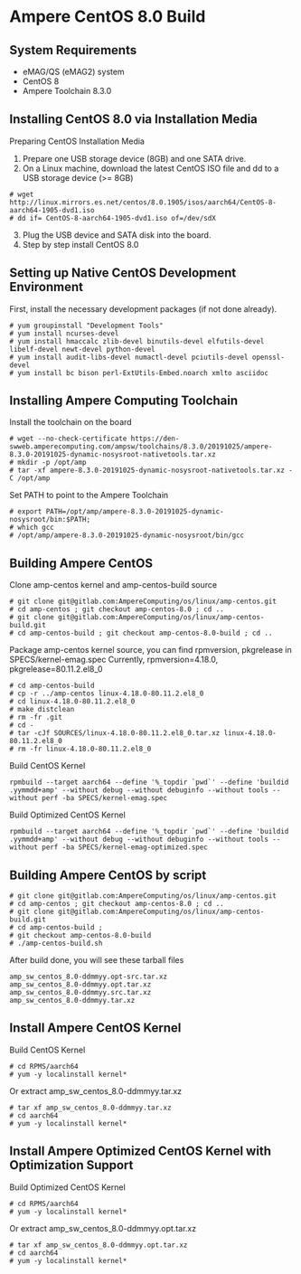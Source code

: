 Ampere CentOS 8.0 Build
===============

System Requirements
------------

- eMAG/QS (eMAG2) system
- CentOS 8 
- Ampere Toolchain 8.3.0


Installing CentOS 8.0 via Installation Media 
------------

Preparing CentOS Installation Media
1. Prepare one USB storage device (8GB) and one SATA drive.
2. On a Linux machine, download the latest CentOS ISO file and dd to a USB storage device (>= 8GB)
```
# wget http://linux.mirrors.es.net/centos/8.0.1905/isos/aarch64/CentOS-8-aarch64-1905-dvd1.iso
# dd if= CentOS-8-aarch64-1905-dvd1.iso of=/dev/sdX
```
3. Plug the USB device and SATA disk into the board. 
4. Step by step install CentOS 8.0

Setting up Native CentOS Development Environment
------------

First, install the necessary development packages (if not done already).
```
# yum groupinstall "Development Tools"
# yum install ncurses-devel
# yum install hmaccalc zlib-devel binutils-devel elfutils-devel libelf-devel newt-devel python-devel
# yum install audit-libs-devel numactl-devel pciutils-devel openssl-devel
# yum install bc bison perl-ExtUtils-Embed.noarch xmlto asciidoc
```

Installing Ampere Computing Toolchain
------------

Install the toolchain on the board
```
# wget --no-check-certificate https://den-swweb.amperecomputing.com/ampsw/toolchains/8.3.0/20191025/ampere-8.3.0-20191025-dynamic-nosysroot-nativetools.tar.xz
# mkdir -p /opt/amp
# tar -xf ampere-8.3.0-20191025-dynamic-nosysroot-nativetools.tar.xz -C /opt/amp
```
Set PATH to point to the Ampere Toolchain
```
# export PATH=/opt/amp/ampere-8.3.0-20191025-dynamic-nosysroot/bin:$PATH;
# which gcc
# /opt/amp/ampere-8.3.0-20191025-dynamic-nosysroot/bin/gcc
```

Building Ampere CentOS
------------

Clone amp-centos kernel and amp-centos-build source
```
# git clone git@gitlab.com:AmpereComputing/os/linux/amp-centos.git
# cd amp-centos ; git checkout amp-centos-8.0 ; cd ..
# git clone git@gitlab.com:AmpereComputing/os/linux/amp-centos-build.git
# cd amp-centos-build ; git checkout amp-centos-8.0-build ; cd ..
```
Package amp-centos kernel source, you can find rpmversion, pkgrelease in SPECS/kernel-emag.spec
Currently,  rpmversion=4.18.0, pkgrelease=80.11.2.el8_0
```
# cd amp-centos-build
# cp -r ../amp-centos linux-4.18.0-80.11.2.el8_0
# cd linux-4.18.0-80.11.2.el8_0
# make distclean
# rm -fr .git
# cd -
# tar -cJf SOURCES/linux-4.18.0-80.11.2.el8_0.tar.xz linux-4.18.0-80.11.2.el8_0
# rm -fr linux-4.18.0-80.11.2.el8_0 
```
Build CentOS Kernel
```
rpmbuild --target aarch64 --define '%_topdir `pwd`' --define 'buildid .yymmdd+amp' --without debug --without debuginfo --without tools --without perf -ba SPECS/kernel-emag.spec
```
Build Optimized CentOS Kernel
```
rpmbuild --target aarch64 --define '%_topdir `pwd`' --define 'buildid .yymmdd+amp' --without debug --without debuginfo --without tools --without perf -ba SPECS/kernel-emag-optimized.spec
```

Building Ampere CentOS by script
------------

```
# git clone git@gitlab.com:AmpereComputing/os/linux/amp-centos.git
# cd amp-centos ; git checkout amp-centos-8.0 ; cd ..
# git clone git@gitlab.com:AmpereComputing/os/linux/amp-centos-build.git
# cd amp-centos-build ; 
# git checkout amp-centos-8.0-build
# ./amp-centos-build.sh
```
After build done, you will see these tarball files
```
amp_sw_centos_8.0-ddmmyy.opt-src.tar.xz
amp_sw_centos_8.0-ddmmyy.opt.tar.xz
amp_sw_centos_8.0-ddmmyy.src.tar.xz
amp_sw_centos_8.0-ddmmyy.tar.xz
```

Install Ampere CentOS Kernel
------------

Build CentOS Kernel
```
# cd RPMS/aarch64
# yum -y localinstall kernel*
```

Or extract amp_sw_centos_8.0-ddmmyy.tar.xz
```
# tar xf amp_sw_centos_8.0-ddmmyy.tar.xz
# cd aarch64
# yum -y localinstall kernel*
```

Install Ampere Optimized CentOS Kernel with Optimization Support
------------

Build Optimized CentOS Kernel
```
# cd RPMS/aarch64
# yum -y localinstall kernel*
```

Or extract amp_sw_centos_8.0-ddmmyy.opt.tar.xz
```
# tar xf amp_sw_centos_8.0-ddmmyy.opt.tar.xz
# cd aarch64
# yum -y localinstall kernel*
```

  